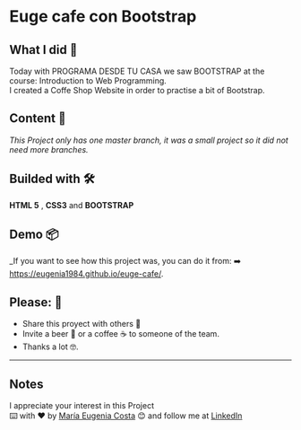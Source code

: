 # Euge cafe con Bootstrap

## What I did 🚀

Today with PROGRAMA DESDE TU CASA we saw BOOTSTRAP at the course: Introduction to Web Programming. <br/>
I created a Coffe Shop Website in order to practise a bit of Bootstrap.


## Content 🚀

_This Project only has one master branch, it was a small project so it did not need more branches._

## Builded with 🛠️

**HTML 5** ,  **CSS3**  and **BOOTSTRAP**

## Demo 📦
_If you want to see how this project was, you can do it from:
:arrow_right: https://eugenia1984.github.io/euge-cafe/.
 

## Please: 🎁

* Share this proyect with others 📢
* Invite a beer 🍺 or a coffee ☕  to someone of the team. 
* Thanks a lot 🤓.

---
## Notes
I appreciate your interest in this Project <br/>
⌨️ with ❤️ by [María Eugenia Costa](https://github.com/eugenia1984) 😊 and follow me at [LinkedIn]( http://www.linkedin.com/in/maríaeugeniacosta) 


